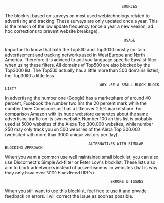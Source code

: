                                                          SOURCES
The blocklist based on surveys on most used webtechnology related to advertising and tracking. These surveys are only updated once a year.
This is the reason of the low update frequency (once a year a new version, ad hoc corrections to prevent website breakage). 

                                                          USAGE 
Important to know that both the Top500 and Top3000 mostly contain advertisement and tracking networks used in West Europe and North America.
Therefore it is adviced to add you language specific Easylist filter when using these filters. All domains of Top500 are also blocked by the
Top3000 list. The Top500 actually has a little more than 500 domains listed, the Top3000 a little less.

                                               WHY USE A SMALL BLOCK BLOCK LIST?                                        
In advertising the number one (Google) has a marketshare of around 40 percent, Facebook the number two hits the 20 percent mark while the
number three Comscore just has a little over 2.5% marketshare. For comparison Amazon with its huge webstore generates about the same
advertising traffic on its own website. Number 100 on this list is probably used at 5000 websites of the Alexa Top 300.000 websites, while
number 250 may only track you on 500 websites of the Alexa Top 300.000 (websited with more than 3000 unique visitors per day). 

                                          ALTERNATIVES WITH SIMULAR BLOCKING APPROACH
When you want a common use well maintained small blocklist, you can also use Disconnect's Simple Ad-filter or Peter Low's blocklist. 
These lists also aim to block adnetworks instead of adsvertismens on websites (that is why they only have over 3000 blacklisted URL's). 

                                                    ERRORS & ISSUES
When you still want to use this blocklist, feel free to use it and provide feedback on errors. I will correct the issue as soon as possible.  
